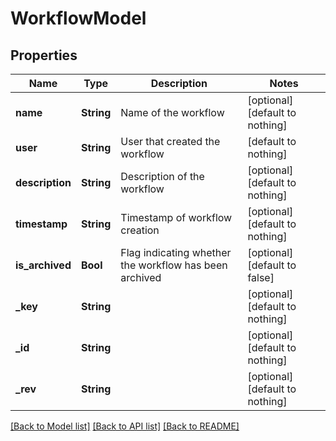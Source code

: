 # WorkflowModel


## Properties
Name | Type | Description | Notes
------------ | ------------- | ------------- | -------------
**name** | **String** | Name of the workflow | [optional] [default to nothing]
**user** | **String** | User that created the workflow | [default to nothing]
**description** | **String** | Description of the workflow | [optional] [default to nothing]
**timestamp** | **String** | Timestamp of workflow creation | [optional] [default to nothing]
**is_archived** | **Bool** | Flag indicating whether the workflow has been archived | [optional] [default to false]
**_key** | **String** |  | [optional] [default to nothing]
**_id** | **String** |  | [optional] [default to nothing]
**_rev** | **String** |  | [optional] [default to nothing]


[[Back to Model list]](../README.md#models) [[Back to API list]](../README.md#api-endpoints) [[Back to README]](../README.md)


